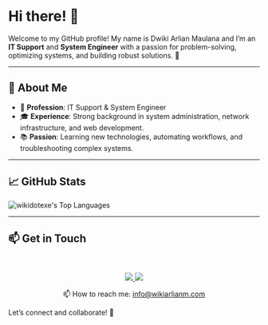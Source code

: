 # Hi there! 👋

Welcome to my GitHub profile! My name is Dwiki Arlian Maulana and I’m an **IT Support** and **System Engineer** with a passion for problem-solving, optimizing systems, and building robust solutions. 🚀

---

## 🌟 About Me

- 💼 **Profession**: IT Support & System Engineer
- 🎓 **Experience**: Strong background in system administration, network infrastructure, and web development.
- 📚 **Passion**: Learning new technologies, automating workflows, and troubleshooting complex systems.

---

## 📈 GitHub Stats

![wikidotexe's Top Languages](https://github-readme-stats.vercel.app/api/top-langs/?username=wikidotexe&theme=react&show_icons=true&hide_border=true&layout=compact)

---

## 📫 Get in Touch

<br>
<p align='center'>
   <a href="https://www.linkedin.com/in/dwiki-arlian-maulana-852b14209/">
       <img src="https://img.shields.io/badge/linkedin-%230077B5.svg?&style=for-the-badge&logo=linkedin&logoColor=white"/>
   </a>
   <a href="https://wikidotexe.xyz/">
       <img src="https://img.shields.io/badge/website-000000?style=for-the-badge&logo=About.me&logoColor=white"/>
   </a>
<p align='center'>
   📫 How to reach me: <a href='mailto:info@wikiarlianm.com'>info@wikiarlianm.com</a>
</p>

Let’s connect and collaborate! 🤝
